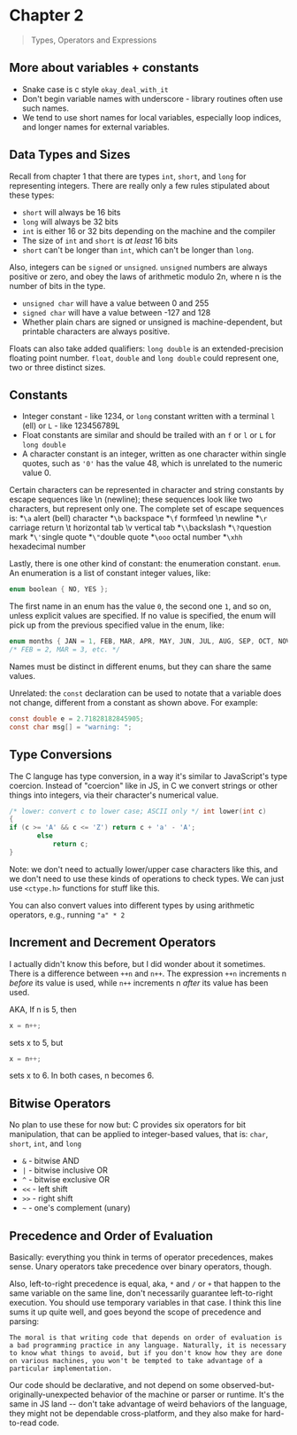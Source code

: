 # Chapter 2

> Types, Operators and Expressions


## More about variables + constants

* Snake case is c style `okay_deal_with_it`
* Don't begin variable names with underscore - library routines often use such names. 
* We tend to use short names for local variables, especially loop indices, and longer names for external variables.


## Data Types and Sizes

Recall from chapter 1 that there are types `int`, `short`, and `long` for representing integers. There are really only a few rules stipulated about these types:
* `short` will always be 16 bits
* `long` will always be 32 bits
* `int` is either 16 or 32 bits depending on the machine and the compiler
* The size of `int` and `short` is *at least* 16 bits
* `short` can't be longer than `int`, which can't be longer than `long`.

Also, integers can be `signed` or `unsigned`. `unsigned` numbers are always positive or zero, and obey the laws of arithmetic modulo 2n, where n is the number of bits in the type.
* `unsigned char` will have a value between 0 and 255
* `signed char` will have a value between -127 and 128
* Whether plain chars are signed or unsigned is machine-dependent, but printable characters are always positive.
  
Floats can also take added qualifiers: `long double` is an extended-precision floating point number. `float`, `double` and `long double` could represent one, two or three distinct sizes.

## Constants
* Integer constant - like 1234, or  `long` constant written with a terminal `l` (ell) or `L` - like 123456789L
* Float constants are similar and should be trailed with an `f` or `l` or `L` for `long double`
* A character constant is an integer, written as one character within single quotes, such as `'0'` has the value 48, which is unrelated to the numeric value 0.

Certain characters can be represented in character and string constants by escape sequences like \n (newline); these sequences look like two characters, but represent only one. The complete set of escape sequences is:
*`\a` alert (bell) character
*`\b` backspace
*`\f` formfeed \n newline
*`\r` carriage return \t horizontal tab \v vertical tab
*`\\`backslash
*`\?`question mark
*`\'`single quote
*`\"`double quote
*`\ooo` octal number
*`\xhh` hexadecimal number

Lastly, there is one other kind of constant: the enumeration constant. `enum`. An enumeration is a list of constant integer values, like:
```c
enum boolean { NO, YES };
```

The first name in an enum has the value `0`, the second one `1`, and so on, unless explicit values are specified. If no value is specified, the enum will pick up from the previous specified value in the enum, like:

```c
enum months { JAN = 1, FEB, MAR, APR, MAY, JUN, JUL, AUG, SEP, OCT, NOV, DEC };
/* FEB = 2, MAR = 3, etc. */
```

Names must be distinct in different enums, but they can share the same values.

Unrelated: the `const` declaration can be used to notate that a variable does not change, different from a constant as shown above.
For example:

```c
const double e = 2.71828182845905; 
const char msg[] = "warning: ";
```

## Type Conversions

The C languge has type conversion, in a way it's similar to JavaScript's type coercion. Instead of "coercion" like in JS, in C we convert strings or other things into integers, via their character's numerical value.

```c
/* lower: convert c to lower case; ASCII only */ int lower(int c)
{
if (c >= 'A' && c <= 'Z') return c + 'a' - 'A';
       else
           return c;
}
```

Note: we don't need to actually lower/upper case characters like this, and we don't need to use these kinds of operations to check types. We can just use `<ctype.h>` functions for stuff like this.

You can also convert values into different types by using arithmetic operators, e.g., running `"a" * 2`

## Increment and Decrement Operators

I actually didn't know this before, but I did wonder about it sometimes. There is a difference between `++n` and `n++`. The expression `++n` increments n *before* its value is used, while `n++` increments n *after* its value has been used.

AKA, If n is 5, then
```c
x = n++;
```
sets x to 5, but

```c
x = n++;
```
sets x to 6. In both cases, n becomes 6. 

## Bitwise Operators

No plan to use these for now but:  C provides six operators for bit manipulation, that can  be applied to integer-based values, that is: `char`, `short`, `int`, and `long`


* `&` - bitwise AND
* `|` - bitwise inclusive OR 
* `^` - bitwise exclusive OR
* `<<` - left shift
* `>>` - right shift
* `~` - one's complement (unary)



## Precedence and Order of Evaluation

Basically: everything you think in terms of operator precedences, makes sense. Unary operators take precedence over binary operators, though.

Also, left-to-right precedence is equal, aka, `*` and `/` or `+` that happen to the same variable on the same line, don't necessarily guarantee left-to-right execution. You should use temporary variables in that case. I think this line sums it up quite well, and goes beyond the scope of precedence and parsing:

```
The moral is that writing code that depends on order of evaluation is a bad programming practice in any language. Naturally, it is necessary to know what things to avoid, but if you don't know how they are done on various machines, you won't be tempted to take advantage of a particular implementation.
```

Our code should be declarative, and not depend on some observed-but-originally-unexpected behavior of the machine or parser or runtime. It's the same in JS land -- don't take advantage of weird behaviors of the language, they might not be dependable cross-platform, and they also make for hard-to-read code.


